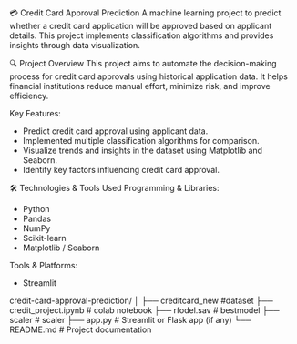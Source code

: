💳 Credit Card Approval Prediction
A machine learning project to predict whether a credit card application will be approved based on applicant details. This project implements classification algorithms and provides insights through data visualization.

🔍 Project Overview
This project aims to automate the decision-making process for credit card approvals using historical application data. It helps financial institutions reduce manual effort, minimize risk, and improve efficiency.

Key Features:
* Predict credit card approval using applicant data.
* Implemented multiple classification algorithms for comparison.
* Visualize trends and insights in the dataset using Matplotlib and Seaborn.
* Identify key factors influencing credit card approval.

🛠️ Technologies & Tools Used
Programming & Libraries:
* Python
* Pandas
* NumPy
* Scikit-learn
* Matplotlib / Seaborn

Tools & Platforms:
* Streamlit

credit-card-approval-prediction/
│
├── creditcard_new          #dataset
├── credit_project.ipynb    # colab notebook
├── rfodel.sav              # bestmodel
├── scaler                  # scaler
├── app.py                  # Streamlit or Flask app (if any)
└── README.md               # Project documentation
